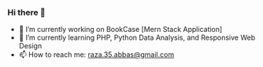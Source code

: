 ### Hi there 👋

- 🔭 I’m currently working on BookCase [Mern Stack Application]
- 🌱 I’m currently learning PHP, Python Data Analysis, and Responsive Web Design
- 📫 How to reach me: raza.35.abbas@gmail.com
<!--
**SAbbas2018/SAbbas2018** is a ✨ _special_ ✨ repository because its `README.md` (this file) appears on your GitHub profile.

Here are some ideas to get you started:

- 🔭 I’m currently working on ...
- 🌱 I’m currently learning ...
- 👯 I’m looking to collaborate on ...
- 🤔 I’m looking for help with ...
- 💬 Ask me about ...
- 📫 How to reach me: ...
- 😄 Pronouns: ...
- ⚡ Fun fact: ...
-->
